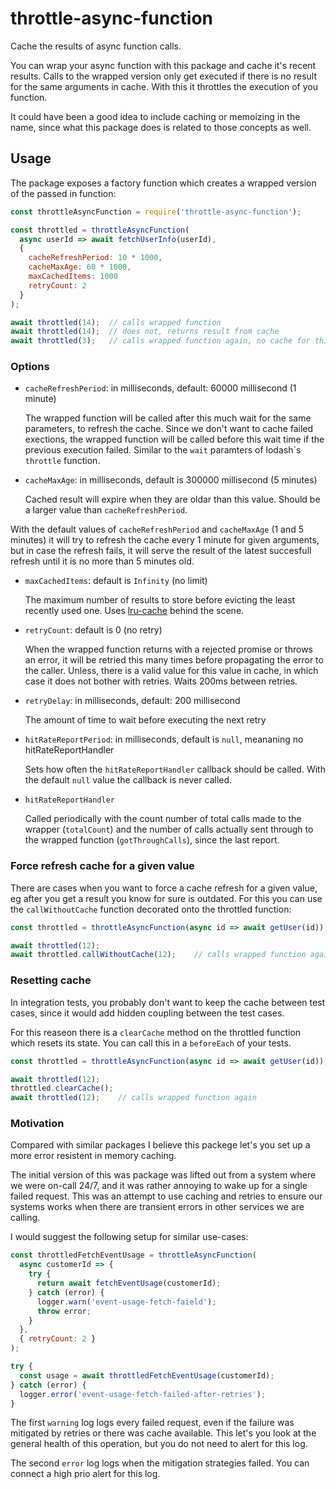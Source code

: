 # throttle-async-function

Cache the results of async function calls.

You can wrap your async function with this package and cache it's recent results.
Calls to the wrapped version only get executed if there is no result for the same arguments
in cache. With this it throttles the execution of you function.

It could have been a good idea to include caching or memoizing in the name, since what
this package does is related to those concepts as well.

## Usage

The package exposes a factory function which creates a wrapped version of the passed in
function:

```js
const throttleAsyncFunction = require('throttle-async-function');

const throttled = throttleAsyncFunction(
  async userId => await fetchUserInfo(userId),
  {
    cacheRefreshPeriod: 10 * 1000,
    cacheMaxAge: 60 * 1000,
    maxCachedItems: 1000
    retryCount: 2
  }
);

await throttled(14);  // calls wrapped function
await throttled(14);  // does not, returns result from cache
await throttled(3);   // calls wrapped function again, no cache for this argument
```

### Options

- `cacheRefreshPeriod`: in milliseconds, default: 60000 millisecond (1 minute)

  The wrapped function will be called after this much wait for the same parameters, to refresh
  the cache.
  Since we don't want to cache failed exections, the wrapped function will be called before this
  wait time if the previous execution failed.
  Similar to the `wait` paramters of lodash\`s `throttle` function.

- `cacheMaxAge`: in milliseconds, default is 300000 millisecond (5 minutes)

  Cached result will expire when they are oldar than this value.
  Should be a larger value than `cacheRefreshPeriod`.

With the default values of `cacheRefreshPeriod` and `cacheMaxAge` (1 and 5 minutes)
it will try to refresh the cache every 1 minute for given arguments, but in case
the refresh fails, it will serve the result of the latest succesfull refresh until it is
no more than 5 minutes old.

- `maxCachedItems`: default is `Infinity` (no limit)

  The maximum number of results to store before evicting the least recently used one.
  Uses [lru-cache](https://www.npmjs.com/package/lru-cache) behind the scene.

- `retryCount`: default is 0 (no retry)

  When the wrapped function returns with a rejected promise or throws an error, it will
  be retried this many times before propagating the error to the caller.
  Unless, there is a valid value for this value in cache, in which case it does not
  bother with retries. Waits 200ms between retries.

- `retryDelay`: in milliseconds, default: 200 millisecond

  The amount of time to wait before executing the next retry

- `hitRateReportPeriod`: in milliseconds, default is `null`, meananing no hitRateReportHandler

  Sets how often the `hitRateReportHandler` callback should be called.
  With the default `null` value the callback is never called.

- `hitRateReportHandler`

  Called periodically with the count number of total calls made to the wrapper (`totalCount`)
  and the number of calls actually sent through to the wrapped function (`gotThroughCalls`),
  since the last report.

### Force refresh cache for a given value

There are cases when you want to force a cache refresh for a given value, eg after you get a result
you know for sure is outdated. For this you can use the `callWithoutCache` function decorated
onto the throttled function:

```js
const throttled = throttleAsyncFunction(async id => await getUser(id));

await throttled(12);
await throttled.callWithoutCache(12);    // calls wrapped function again, clears cache for only this value
```

### Resetting cache

In integration tests, you probably don't want to keep the cache between test cases,
since it would add hidden coupling between the test cases.

For this reaseon there is a `clearCache` method on the throttled function which resets its
state. You can call this in a `beforeEach` of your tests.

```js
const throttled = throttleAsyncFunction(async id => await getUser(id));

await throttled(12);
throttled.clearCache();
await throttled(12);    // calls wrapped function again
```

### Motivation

Compared with similar packages I believe this packege let's you set up a more
error resistent in memory caching.

The initial version of this was package was lifted out from a system where we
were on-call 24/7, and it was rather annoying to wake up for a single failed request.
This was an attempt to use caching and retries to ensure our systems works
when there are transient errors in other services we are calling.

I would suggest the following setup for similar use-cases:

```js
const throttledFetchEventUsage = throttleAsyncFunction(
  async customerId => {
    try {
      return await fetchEventUsage(customerId);
    } catch (error) {
      logger.warn('event-usage-fetch-faield');
      throw error;
    }
  },
  { retryCount: 2 }
);

try {
  const usage = await throttledFetchEventUsage(customerId);
} catch (error) {
  logger.error('event-usage-fetch-failed-after-retries');
}
```

The first `warning` log logs every failed request, even if the failure was mitigated by
retries or there was cache available. This let's you look at the general health of
this operation, but you do not need to alert for this log.

The second `error` log logs when the mitigation strategies failed.
You can connect a high prio alert for this log.
